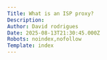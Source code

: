 ```yaml
---
Title: What is an ISP proxy?
Description: 
Author: David rodrigues
Date: 2025-08-13T21:30:45.000Z
Robots: noindex,nofollow
Template: index
---
```

